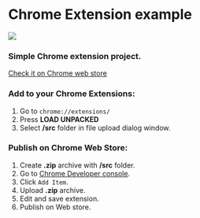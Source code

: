 # Chrome Extension example

<img src="https://i.imgur.com/liW0NZY.png?2"/>

### Simple Chrome extension project.

<a target="_blank" href="https://bit.ly/2GIadQ5" >Check it on Chrome web store</a>

### Add to your Chrome Extensions:

1. Go to `chrome://extensions/`
2. Press <b>LOAD UNPACKED</b>
3. Select <b>/src</b> folder in file upload dialog window.

### Publish on Chrome Web Store:

1. Create <b>.zip</b> archive with <b>/src</b> folder.
2. Go to <a target="_blank" href="https://chrome.google.com/webstore/devconsole" >Chrome Developer console<a/>.
3. Click `Add Item`.
4. Upload <b>.zip</b> archive.
5. Edit and save extension.
6. Publish on Web store.  
